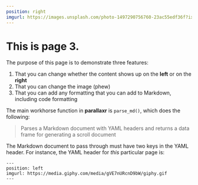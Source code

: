 ```yaml
---
position: right
imgurl: https://images.unsplash.com/photo-1497290756760-23ac55edf36f?ixlib=rb-1.2.1&ixid=eyJhcHBfaWQiOjEyMDd9&auto=format&fit=crop&w=334&q=80
---
```


# This is page 3.

The purpose of this page is to demonstrate three features:

1. That you can change whether the content shows up on the **left** or on the **right**
1. That you can change the image (phew)
1. That you can add any formatting that you can add to Markdown, including code formatting

The main workhorse function in **parallaxr** is `parse_md()`, which does the following:

> Parses a Markdown document with YAML headers and returns a data frame for generating a scroll document

The Markdown document to pass through must have two keys in the YAML header. For instance, the YAML header for _this_ particular page is:

```
---
position: left
imgurl: https://media.giphy.com/media/gVE7nURcnD9bW/giphy.gif
---
```